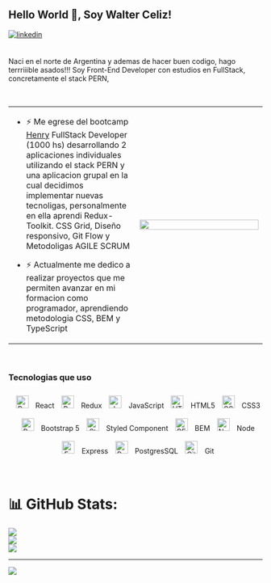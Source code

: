 ## Hello World 👋, Soy Walter Celiz!  
  
<a href="https://linkedin.com/in/walter-celiz" target="_blank">
<img src=https://img.shields.io/badge/linkedin-%231E77B5.svg?&style=for-the-badge&logo=linkedin&logoColor=white alt=linkedin style="margin-bottom: 5px;" />
</a>  
  
<br/> 
<br/>  


Naci en el norte de Argentina y ademas de hacer buen codigo, hago terrriiible asados!!! 
Soy Front-End Developer con estudios en FullStack, concretamente el stack PERN,   
  

<br/>  

<table><tr><td valign="top" width="50%">

- ⚡ Me egrese del bootcamp [Henry](https://www.soyhenry.com/) FullStack Developer (1000 hs) desarrollando 2 aplicaciones  individuales utilizando el stack PERN y una aplicacion grupal en la cual decidimos implementar nuevas tecnoligas, personalmente en ella aprendi Redux-Toolkit. CSS Grid, Diseño responsivo, Git Flow y Metodoligas AGILE SCRUM   
  

- ⚡ Actualmente me dedico a realizar proyectos que me permiten avanzar en mi formacion como programador, aprendiendo metodologia CSS, BEM y TypeScript  


</td><td valign="center" width="50%">

<div align="center">
<img src="https://rishavanand.github.io/static/images/greetings.gif" align="center" style="width: 100%" />
</div>  


</td></tr></table>  

<br/>  



### Tecnologias que uso  
<div align="center">  
 <p align="center"> 
        <a href="https://reactjs.org/" target="_blank"><img style="margin: 10px"
                    src="https://profilinator.rishav.dev/skills-assets/react-original-wordmark.svg" alt="React"
                    height="25" /></a> React   <a href="https://redux.js.org/" target="_blank"><img style="margin: 10px"
                    src="https://profilinator.rishav.dev/skills-assets/redux-original.svg" alt="Redux"
                    height="25" /></a> Redux   <a href="https://www.javascript.com/" target="_blank"><img
                    style="margin: 10px" src="https://profilinator.rishav.dev/skills-assets/javascript-original.svg"
                    alt="JavaScript" height="25" /></a> JavaScript   <a href="https://en.wikipedia.org/wiki/HTML5"
                target="_blank"><img style="margin: 10px"
                    src="https://profilinator.rishav.dev/skills-assets/html5-original-wordmark.svg" alt="HTML5"
                    height="25" /></a> HTML5   <a href="https://www.w3schools.com/css/" target="_blank"><img
                    style="margin: 10px" src="https://profilinator.rishav.dev/skills-assets/css3-original-wordmark.svg"
                    alt="CSS3" height="25" /></a> CSS3   <a href="https://getbootstrap.com/doc/" target="_blank"><img
                    style="margin: 10px" src="https://profilinator.rishav.dev/skills-assets/bootstrap-plain.svg"
                    alt="Bootstrap" height="25" /></a> Bootstrap 5   <a href="https://styled-components.com/"
                target="_blank"><img style="margin: 10px"
                    src="https://profilinator.rishav.dev/skills-assets/styled-components.png" alt="Styled Components"
                    height="25" /></a> Styled Component   <a href="http://getbem.com/" target="_blank"><img
                    style="margin: 10px" src="https://profilinator.rishav.dev/skills-assets/bem.svg" alt="BEM"
                    height="25" /></a> BEM   <a href="https://nodejs.org/" target="_blank"><img style="margin: 10px"
                    src="https://profilinator.rishav.dev/skills-assets/nodejs-original-wordmark.svg" alt="Node.js"
                    height="25" /></a> Node   <a href="https://expressjs.com/" target="_blank"><img style="margin: 10px"
                    src="https://profilinator.rishav.dev/skills-assets/express-original-wordmark.svg" alt="Express.js"
                    height="25" /></a> Express   <a href="https://www.postgresql.org/" target="_blank"><img
                    style="margin: 10px"
                    src="https://profilinator.rishav.dev/skills-assets/postgresql-original-wordmark.svg"
                    alt="PostgreSQL" height="25" /></a> PostgresSQL   <a href="https://github.com/" target="_blank"><img
                    style="margin: 10px" src="https://profilinator.rishav.dev/skills-assets/git-scm-icon.svg" alt="Git"
                    height="25" /></a> Git  
    </p>
</div>  

<br/>  

# 📊 GitHub Stats:
![](https://github-readme-stats.vercel.app/api?username=Walter-Celiz&theme=radical&hide_border=false&include_all_commits=true&count_private=true)<br/>
![](https://github-readme-streak-stats.herokuapp.com/?user=Walter-Celiz&theme=radical&hide_border=false)<br/>
![](https://github-readme-stats.vercel.app/api/top-langs/?username=Walter-Celiz&theme=radical&hide_border=false&include_all_commits=true&count_private=true&layout=compact)

---
[![](https://visitcount.itsvg.in/api?id=Walter-Celiz&icon=0&color=0)](https://visitcount.itsvg.in)

<!-- Proudly created with GPRM ( https://gprm.itsvg.in ) -->


